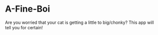 # A-Fine-Boi

Are you worried that your cat is getting a little to big/chonky? This app will tell you for certain!
